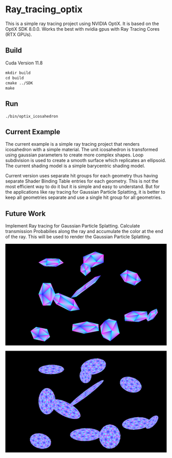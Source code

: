 # Ray_tracing_optix

This is a simple ray tracing project using NVIDIA OptiX. It is based on the OptiX SDK 8.0.0.
Works the best with nvidia gpus with Ray Tracing Cores (RTX GPUs).

## Build

Cuda Version 11.8
    
```
mkdir build
cd build
cmake ../SDK
make
```

## Run

```
./bin/optix_icosahedron
```

## Current Example

The current example is a simple ray tracing project that renders icosahedron with a simple material. The unit icosahedron is transformed using gaussian parameters to create more complex shapes. Loop subdivision is used to create a smooth surface which replicates an ellipsoid. The current shading model is a simple barycentric shading model.

Current version uses separate hit groups for each geometry thus having separate Shader Binding Table entries for each geometry. This is not the most efficient way to do it but it is simple and easy to understand. But for the applications like ray tracing for Gaussian Particle Splatting, it is better to keep all geometries separate and use a single hit group for all geometries.

## Future Work

Implement Ray tracing for Gaussian Particle Splatting. Calculate transmission Probabilies along the ray and accumulate the color at the end of the ray. This will be used to render the Gaussian Particle Splatting.


![Icosahedron](images/icosahedron.png)

![Ellipsoid](images/ellipsoid.png)